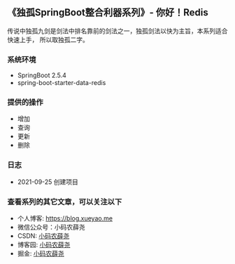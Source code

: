 ## 《独孤SpringBoot整合利器系列》- 你好！Redis

传说中独孤九剑是剑法中排名靠前的剑法之一，独孤剑法以快为主旨，本系列适合快速上手，
所以取独孤二字。

### 系统环境
* SpringBoot 2.5.4
* spring-boot-starter-data-redis


### 提供的操作
* 增加
* 查询
* 更新
* 删除



### 日志
* 2021-09-25 创建项目


### 查看系列的其它文章，可以关注以下
* 个人博客: https://blog.xueyao.me
* 微信公众号：小码农薛尧
* CSDN: [小码农薛尧](https://blog.csdn.net/u010868168)
* 博客园: [小码农薛尧](https://www.cnblogs.com/loveyous/)
* 掘金: [小码农薛尧](https://juejin.cn/user/501033031440360)